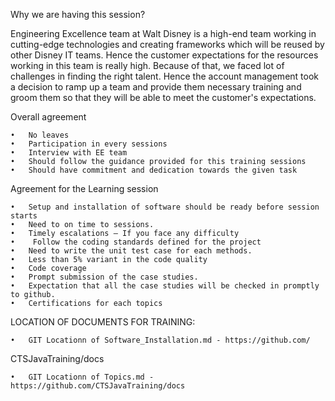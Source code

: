 Why we are having this session?

Engineering Excellence team at Walt Disney is a high-end team working in   cutting-edge technologies and creating frameworks which will be reused by other Disney IT teams. Hence the customer expectations for the resources working in this team is really high. Because of that, we faced lot of challenges in finding the right talent. Hence the account management took a decision to ramp up a team and provide them necessary training and groom them so that they will be able to meet the customer's expectations.

Overall agreement

	•	No leaves 
	•	Participation in every sessions
	•	Interview with EE team
	•	Should follow the guidance provided for this training sessions
	•	Should have commitment and dedication towards the given task

Agreement for the Learning session

	•	Setup and installation of software should be ready before session starts
	•	Need to on time to sessions.
	•	Timely escalations – If you face any difficulty
	•	 Follow the coding standards defined for the project
	•	Need to write the unit test case for each methods.
	•	Less than 5% variant in the code quality
	•	Code coverage
	•	Prompt submission of the case studies.  
	•	Expectation that all the case studies will be checked in promptly to github.
	•	Certifications for each topics

LOCATION OF DOCUMENTS FOR TRAINING:

	•	GIT Locationn of Software_Installation.md - https://github.com/

CTSJavaTraining/docs

	•	GIT Locationn of Topics.md - https://github.com/CTSJavaTraining/docs
